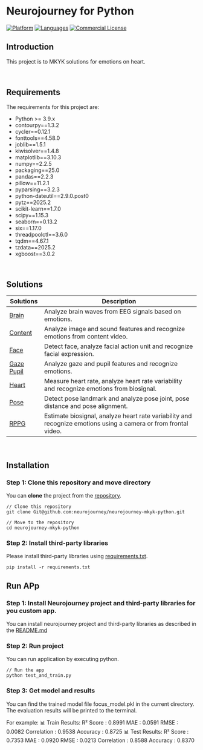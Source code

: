 # Neurojourney for Python

[![Platform](https://img.shields.io/badge/platform-desktop-orange.svg)](https://github.com/neurojourney/neurojourney-mkyk-python)
[![Languages](https://img.shields.io/badge/language-python-orange.svg)](https://github.com/neurojourney/neurojourney-mkyk-python)
[![Commercial License](https://img.shields.io/badge/license-Commercial-brightgreen.svg)](https://github.com/neurojourney/neurojourney-mkyk-python/blob/master/LICENSE.md)

## Introduction
This project is to MKYK solutions for emotions on heart. 

<br/>

## Requirements
The requirements for this project are:
- Python >= 3.9.x
- contourpy==1.3.2
- cycler==0.12.1
- fonttools==4.58.0
- joblib==1.5.1
- kiwisolver==1.4.8
- matplotlib==3.10.3
- numpy==2.2.5
- packaging==25.0
- pandas==2.2.3
- pillow==11.2.1
- pyparsing==3.2.3
- python-dateutil==2.9.0.post0
- pytz==2025.2
- scikit-learn==1.7.0
- scipy==1.15.3
- seaborn==0.13.2
- six==1.17.0
- threadpoolctl==3.6.0
- tqdm==4.67.1
- tzdata==2025.2
- xgboost==3.0.2

<br/>

## Solutions
| Solutions                                                                                                           | Description                                                                                                     |
|---------------------------------------------------------------------------------------------------------------------|-----------------------------------------------------------------------------------------------------------------|
| [Brain](https://github.com/emotionist/emotionist-python/tree/master/emotionist/solutions/brain/README.md)           | Analyze brain waves from EEG signals based on emotions.                                                         |
| [Content](https://github.com/emotionist/emotionist-python/tree/master/emotionist/solutions/content/README.md)       | Analyze image and sound features and recognize emotions from content video.                                     |
| [Face](https://github.com/emotionist/emotionist-python/tree/master/emotionist/solutions/face/README.md)             | Detect face, analyze facial action unit and recognize facial expression.                                        |
| [Gaze Pupil](https://github.com/emotionist/emotionist-python/tree/master/emotionist/solutions/gaze_pupil/README.md) | Analyze gaze and pupil features and recognize emotions.                                                         |
| [Heart](https://github.com/emotionist/emotionist-python/tree/master/emotionist/solutions/heart/README.md)           | Measure heart rate, analyze heart rate variability and recognize emotions from biosignal.                       |
| [Pose](https://github.com/emotionist/emotionist-python/tree/master/emotionist/solutions/pose/README.md)             | Detect pose landmark and analyze pose joint, pose distance and pose alignment.                                  |
| [RPPG](https://github.com/emotionist/emotionist-python/tree/master/emotionist/solutions/rppg/README.md)             | Estimate biosignal, analyze heart rate variability and recognize emotions using a camera or from frontal video. |

<br/>

## Installation

### Step 1: Clone this repository and move directory
You can **clone** the project from the [repository](https://github.com/neurojourney/neurojourney-mkyk-python).

```
// Clone this repository
git clone Git@github.com:neurojourney/neurojourney-mkyk-python.git

// Move to the repository
cd neurojourney-mkyk-python
```

### Step 2: Install third-party libraries
Please install third-party libraries using [requirements.txt](https://github.com/emotionist/neurojourney-mkyk-python/tree/master/requirements.txt).

```
pip install -r requirements.txt
```


## Run APp

### Step 1: Install Neurojourney project and third-party libraries for you custom app.
You can install neurojourney project and third-party libraries as described in the [README.md](https://github.com/neurojourney/neurojourney-mktk-python/blob/master/README.md)

### Step 2: Run project
You can run application by executing python. 

```
// Run the app
python test_and_train.py
```

### Step 3: Get model and results
You can find the trained model file focus_model.pkl in the current directory.
The evaluation results will be printed to the terminal.

For example:
📊 Train Results:
  R² Score      : 0.8991
  MAE           : 0.0591
  RMSE          : 0.0082
  Correlation   : 0.9538
  Accuracy      : 0.8725
📊 Test Results:
  R² Score      : 0.7353
  MAE           : 0.0920
  RMSE          : 0.0213
  Correlation   : 0.8588
  Accuracy      : 0.8370
